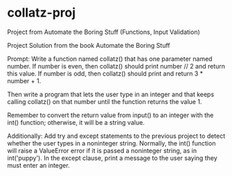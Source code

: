 # collatz-proj
Project from Automate the Boring Stuff (Functions, Input Validation)


Project Solution from the book Automate the Boring Stuff

Prompt:
Write a function named collatz() that has one parameter named number. If number is even, then collatz() should print number // 2 and return this value. If number is odd, then collatz() should print and return 3 * number + 1.

Then write a program that lets the user type in an integer and that keeps calling collatz() on that number until the function returns the value 1. 

Remember to convert the return value from input() to an integer with the int() function; otherwise, it will be a string value.

Additionally:
Add try and except statements to the previous project to detect whether the user types in a noninteger string. Normally, the int() function will raise a ValueError error if it is passed a noninteger string, as in int('puppy'). In the except clause, print a message to the user saying they must enter an integer.

